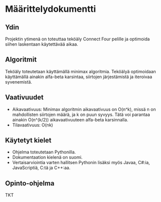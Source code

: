 # Määrittelydokumentti
## Ydin
Projektin ytimenä on toteuttaa teköäly Connect Four pelille ja optimoida siihen laskentaan käytettävää aikaa.

## Algoritmit
Teköäly toteutetaan käyttämällä minimax algoritmia. Teköälyä optimoidaan käyttämällä ainakin alfa-beta karsintaa, siirtojen järjestämistä ja iteroivaa syvenemistä.

## Vaativuudet
- Aikavaativuus: Minimax algoritmin aikavaativuus on O(n^k), missä n on mahdollisten siirtojen määrä, ja k on puun syvyys. Tätä voi parantaa ainakin O(n^(k/2)) aikavaativuuteen alfa-beta karsinnalla.
- Tilavaativuus: O(nk)

## Käytetyt kielet
- Ohjelma toteutetaan Pythonilla.
- Dokumentaation kielenä on suomi.
- Vertaisarviointia varten hallitsen Pythonin lisäksi myös Javaa, C#:ia, JavaScriptiä, C:tä ja C++:aa.

## Opinto-ohjelma
TKT
